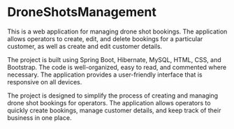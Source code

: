 # DroneShotsManagement

This is a web application for managing drone shot bookings. The application allows operators to create, edit, and delete bookings for a particular customer, as well as create and edit customer details.

The project is built using Spring Boot, Hibernate, MySQL, HTML, CSS, and Bootstrap. The code is well-organized, easy to read, and commented where necessary. The application provides a user-friendly interface that is responsive on all devices.

The project is designed to simplify the process of creating and managing drone shot bookings for operators. The application allows operators to quickly create bookings, manage customer details, and keep track of their business in one place.

